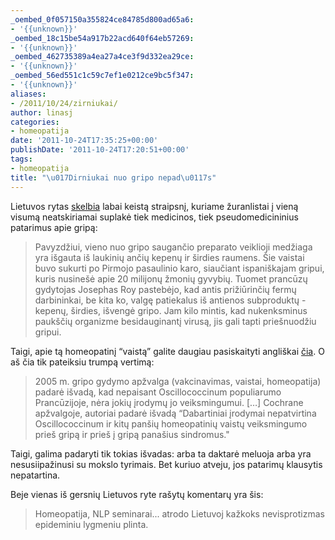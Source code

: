 ```yaml
---
_oembed_0f057150a355824ce84785d800ad65a6:
- '{{unknown}}'
_oembed_18c15be54a917b22acd640f64eb57269:
- '{{unknown}}'
_oembed_462735389a4ea27a4ce3f9d332ea29ce:
- '{{unknown}}'
_oembed_56ed551c1c59c7ef1e0212ce9bc5f347:
- '{{unknown}}'
aliases:
- /2011/10/24/zirniukai/
author: linasj
categories:
- homeopatija
date: '2011-10-24T17:35:25+00:00'
publishDate: '2011-10-24T17:20:51+00:00'
tags:
- homeopatija
title: "\u017Dirniukai nuo gripo nepad\u0117s"
---
```

Lietuvos rytas [skelbia](http://www.lrytas.lt/-13191942711317520100-organizmo-treniruot%C4%97-prie%C5%A1-gripo-sezon%C4%85-skiepai-%C4%8Desnakai-ar-homeopatin%C4%97s-priemon%C4%97s.htm) labai keistą straipsnį, kuriame žuranlistai į vieną visumą neatskiriamai suplakė tiek medicinos, tiek pseudomedicininius patarimus apie gripą:

 
>  Pavyzdžiui, vieno nuo gripo saugančio preparato veiklioji medžiaga yra išgauta iš laukinių ančių kepenų ir širdies raumens. Šie vaistai buvo sukurti po Pirmojo pasaulinio karo, siaučiant ispaniškajam gripui, kuris nusinešė apie 20 milijonų žmonių gyvybių. Tuomet prancūzų gydytojas Josephas Roy pastebėjo, kad antis prižiūrinčių fermų darbininkai, be kita ko, valgę patiekalus iš antienos subproduktų - kepenų, širdies, išvengė gripo. Jam kilo mintis, kad nukenksminus paukščių organizme besidauginantį virusą, jis gali tapti priešnuodžiu gripui.
> 
> 
> 
> 
> 
> 

 Taigi, apie tą homeopatinį “vaistą” galite daugiau pasiskaityti angliškai [čia](http://en.wikipedia.org/wiki/Oscillococcinum). O aš čia tik pateiksiu trumpą vertimą:

 
>  2005 m. gripo gydymo apžvalga (vakcinavimas, vaistai, homeopatija) padarė išvadą, kad nepaisant Oscillococcinum populiarumo Prancūzijoje, nėra jokių įrodymų jo veiksmingumui. […] Cochrane apžvalgoje, autoriai padarė išvadą “Dabartiniai įrodymai nepatvirtina Oscillococcinum ir kitų panšių homeopatinių vaistų veiksmingumo prieš gripą ir prieš į gripą panašius sindromus."
> 
> 

 Taigi, galima padaryti tik tokias išvadas: arba ta daktarė meluoja arba yra nesusiipažinusi su mokslo tyrimais. Bet kuriuo atveju, jos patarimų klausytis nepatartina.

 Beje vienas iš gersnių Lietuvos ryte rašytų komentarų yra šis:

 
>  Homeopatija, NLP seminarai... atrodo Lietuvoj kažkoks nevisprotizmas epideminiu lygmeniu plinta.
> 
> 


